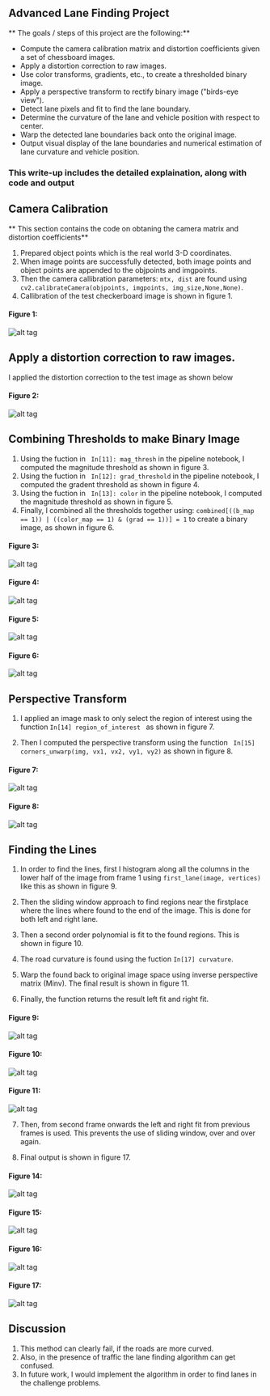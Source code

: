 
## Advanced Lane Finding Project

** The goals / steps of this project are the following:**

* Compute the camera calibration matrix and distortion coefficients given a set of chessboard images.
* Apply a distortion correction to raw images.
* Use color transforms, gradients, etc., to create a thresholded binary image.
* Apply a perspective transform to rectify binary image ("birds-eye view").
* Detect lane pixels and fit to find the lane boundary.
* Determine the curvature of the lane and vehicle position with respect to center.
* Warp the detected lane boundaries back onto the original image.
* Output visual display of the lane boundaries and numerical estimation of lane curvature and vehicle position.

### This write-up includes the detailed explaination, along with code and output

## Camera Calibration

** This section contains the code on obtaning the camera matrix and distortion coefficients**
1. Prepared object points which is the real world 3-D coordinates.
2. When image points are successfully detected, both image points and object points are appended to the objpoints and imgpoints.
3. Then the camera callibration parameters: ```mtx, dist``` are found using ```  cv2.calibrateCamera(objpoints, imgpoints, img_size,None,None)```.
4. Callibration of the test checkerboard image is shown in figure 1.

#### Figure 1:
![alt tag](writeup_images/1.png)

## Apply a distortion correction to raw images.

I applied the distortion correction to the test image as shown below

#### Figure 2:
![alt tag](writeup_images/2.png)

## Combining Thresholds to make Binary Image

1. Using the fuction in  ``` In[11]: mag_thresh``` in the pipeline notebook, I computed the magnitude threshold as shown in figure 3.
2. Using the fuction in  ``` In[12]: grad_threshold``` in the pipeline notebook, I computed the gradent threshold as shown in figure 4.
3. Using the fuction in  ``` In[13]: color``` in the pipeline notebook, I computed the magnitude threshold as shown in figure 5.
5. Finally, I combined all the thresholds together using: ``` combined[((b_map == 1)) | ((color_map == 1) & (grad == 1))] = 1 ``` to create a binary image, as shown in figure 6.

#### Figure 3:
![alt tag](writeup_images/3.png)

#### Figure 4:
![alt tag](writeup_images/4.png)

#### Figure 5:
![alt tag](writeup_images/5.png)

#### Figure 6:
![alt tag](writeup_images/6.png)

## Perspective Transform

1. I applied an image mask to only select the region of interest using the function ```In[14] region_of_interest ``` as shown in figure 7.

2. Then I computed the perspective transform using the function ``` In[15] corners_unwarp(img, vx1, vx2, vy1, vy2)``` as shown in figure 8.
 

#### Figure 7:
![alt tag](writeup_images/7.png)

#### Figure 8:
![alt tag](writeup_images/8.png)

##  Finding the Lines

1. In order to find the lines, first I histogram along all the columns in the lower half of the image from frame 1 using ``` first_lane(image, vertices) ``` like this as shown in figure 9.

2. Then the sliding window approach to find regions near the firstplace where the lines where found to the end of the image. This is done for both left and right lane.

3. Then a second order polynomial is fit to the found regions. This is shown in figure 10.

5. The road curvature is found using the fuction ```In[17] curvature```.

6. Warp the found back to original image space using inverse perspective matrix (Minv). The final result is shown in figure 11.

7. Finally, the function returns the result left fit and right fit.

#### Figure 9:
![alt tag](writeup_images/9.png)

#### Figure 10:
![alt tag](writeup_images/10.png)

#### Figure 11:
![alt tag](writeup_images/11.png)

7. Then, from second frame onwards the left and right fit from previous frames is used. This prevents the use of sliding window, over and over again.

8. Final output is shown in figure 17.

#### Figure 14:
![alt tag](writeup_images/14.png)

#### Figure 15:
![alt tag](writeup_images/15.png)

#### Figure 16:
![alt tag](writeup_images/16.png)

#### Figure 17:
![alt tag](writeup_images/17.png)


## Discussion

1. This method can clearly fail, if the roads are more curved.
2. Also, in the presence of traffic the lane finding algorithm can get confused.
3. In future work, I would implement the algorithm in order to find lanes in the challenge problems.
